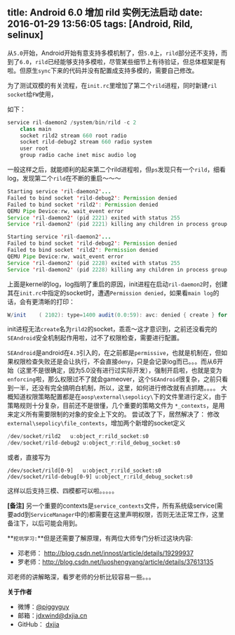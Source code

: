 title: Android 6.0 增加 rild 实例无法启动
date: 2016-01-29 13:56:05
tags: [Android, Rild, selinux]
---

从`5.0`开始，Android开始有意支持多模机制了，但`5.0`上，`rild`部分还不支持，而到了`6.0`，`rild`已经能够支持多模啦，尽管某些细节上有待验证，但总体框架是有啦。但原生`sync`下来的代码并没有配置成支持多模的，需要自己修改。
<!--more-->
为了测试双模的有关流程，在`init.rc`里增加了第二个`rild`进程，同时新建`ril socket`给`FW`使用，

如下：
```java
service ril-daemon2 /system/bin/rild -c 2
    class main
    socket rild2 stream 660 root radio
    socket rild-debug2 stream 660 radio system
    user root
    group radio cache inet misc audio log
```
一般这样之后，就能顺利的起来第二个rild进程啦，但`ps`发现只有一个`rild`，细看log，发现第二个`rild`在不断的重启～～～
```java
Starting service 'ril-daemon2'...
Failed to bind socket 'rild-debug2': Permission denied
Failed to bind socket 'rild2': Permission denied
QEMU Pipe Device:rw, wait_event error
Service 'ril-daemon2' (pid 2221) exited with status 255
Service 'ril-daemon2' (pid 2221) killing any children in process group

Starting service 'ril-daemon2'...
Failed to bind socket 'rild-debug2': Permission denied
Failed to bind socket 'rild2': Permission denied
QEMU Pipe Device:rw, wait_event error
Service 'ril-daemon2' (pid 2228) exited with status 255
Service 'ril-daemon2' (pid 2228) killing any children in process group
```
上面是kernel的log，log指明了重启的原因，init进程在启动`ril-daemon2`时，创建其在`init.rc`中指定的socket时，遭遇`Permission denied`，如果看`main log`的话，会有更清晰的打印：
```java
W/init    ( 2102): type=1400 audit(0.0:59): avc: denied { create } for name="rild2" scontext=u:r:init:s0 tcontext=u:object_r:socket_device:s0 tclass=sock_file permissive=0
```
init进程无法`create`名为`rild2`的socket，乖乖～这才意识到，之前还没看完的`SEAndroid`安全机制起作用啦，过不了权限检查，需要进行配置。

`SEAndroid`是android在`4.3`引入的，在之前都是`permissive`，也就是机制在，但如果权限检查失败还是会让执行，不会直接`deny`，只是会记录log而已。。。而从6开始（这里不是很确定，因为5.0没有进行过实际开发），强制开启啦，也就是变为`enforcing`啦，那么权限过不了就会gameover，这个`SEAndroid`很复杂，之前只看到一半，还没有完全搞明白机制，所以，这里，如何进行修改就有点抓瞎。。。。
大概知道权限策略配置都是在`aosp\external\sepolicy\`下的文件里进行定义，由于策略规则十分复杂，目前还不是很懂，几个重要的策略文件为 `*_contexts`，是用来定义所有需要限制的对象的安全上下文的。
尝试改了下，居然解决了：
修改`external\sepolicy\file_contexts`，增加两个新增的socket定义
```java
/dev/socket/rild2	u:object_r:rild_socket:s0
/dev/socket/rild-debug2	u:object_r:rild_debug_socket:s0
```
或者，直接写为
```
/dev/socket/rild[0-9]	u:object_r:rild_socket:s0
/dev/socket/rild-debug[0-9]	u:object_r:rild_debug_socket:s0
```
这样以后支持三模、四模都可以啦。。。。。

**[备注]** 另一个重要的contexts是`service_contexts`文件，所有系统级service(需要add到`ServiceManager`中的)都需要在这里声明权限，否则无法正常工作，这里备注下，以后可能会用到。

**`挖坑学习:`**但是还需要了解原理，有两位大师专门分析过这块内容:
- 邓老师： http://blog.csdn.net/innost/article/details/19299937
- 罗老师：http://blog.csdn.net/luoshengyang/article/details/37613135

邓老师的讲解略深，看罗老师的分析比较容易一些。。。

**关于作者**
- 微博：[@piggyguy](http://weibo.com/u/2139052944)
- 邮箱：<jdxwind@dxjia.cn>
- GitHub： [dxjia](https://github.com/dxjia)

